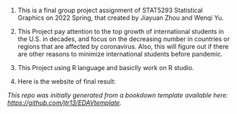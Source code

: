 1. This is a final group project assignment of STAT5293 Statistical Graphics on 2022 Spring, that created by Jiayuan Zhou and Wenqi Yu.

2. This Project pay attention to the top growth of international students in the U.S. in decades, and focus on the decreasing number in countries or regions that are affected by coronavirus. Also, this will figure out if there are other reasons to minimize international students before pandemic. 

3. This Project using R language and basiclly work on R studio.

4. Here is the website of final result: 


*This repo was initially generated from a bookdown template available here: https://github.com/jtr13/EDAVtemplate.*	




